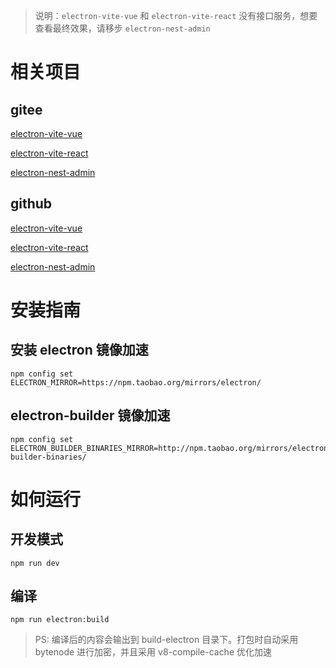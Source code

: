 <!--
 * @Author: 最爱白菜吖<1355081829@qq.com>
 * @Date: 2023-02-09 14:56:19
 * @LastEditTime: 2023-02-12 12:14:55
 * @LastEditors: 最爱白菜吖
 * @Description: 十年码农!精通react、vue、node、electron、php、go的拼写
 * @公众账号: 乐编码
 * @vscode主题: Halcyon Theme
 * @FilePath: \electron-vite-react\README.md
 * Copyright (c) 2022 by 最爱白菜吖, All Rights Reserved
-->
> 说明：`electron-vite-vue` 和 `electron-vite-react` 没有接口服务，想要查看最终效果，请移步 `electron-nest-admin`

# 相关项目

## gitee

[electron-vite-vue](https://gitee.com/electron-nest-admin/electron-vite-vue)

[electron-vite-react](https://gitee.com/electron-nest-admin/electron-vite-react)

[electron-nest-admin](https://gitee.com/electron-nest-admin/electron-nest-admin)

## github

[electron-vite-vue](https://github.com/electron-desk/electron-vite-vue)

[electron-vite-react](https://github.com/electron-desk/electron-vite-react.git)

[electron-nest-admin](https://github.com/electron-desk/electron-nest-admin)

# 安装指南

## 安装 electron 镜像加速

```shell
npm config set ELECTRON_MIRROR=https://npm.taobao.org/mirrors/electron/

```

## electron-builder 镜像加速

```shell
npm config set ELECTRON_BUILDER_BINARIES_MIRROR=http://npm.taobao.org/mirrors/electron-builder-binaries/
```

# 如何运行

## 开发模式

```shell
npm run dev
```

## 编译

```shell
npm run electron:build
```

> PS: 编译后的内容会输出到 build-electron 目录下。打包时自动采用 bytenode 进行加密，并且采用 v8-compile-cache 优化加速
